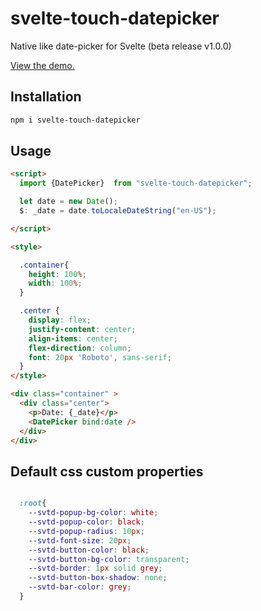 # svelte-touch-datepicker
Native like date-picker for Svelte (beta release v1.0.0)


[View the demo.](https://sharifclick.github.io/svelte-touch-datepicker/)

## Installation

```bash
npm i svelte-touch-datepicker
```

## Usage

```html
<script>
  import {DatePicker}  from "svelte-touch-datepicker";

  let date = new Date();
  $: _date = date.toLocaleDateString("en-US");

</script>

<style>

  .container{
    height: 100%;
    width: 100%;
  }

  .center {
    display: flex;
    justify-content: center;
    align-items: center;
    flex-direction: column;
    font: 20px 'Roboto', sans-serif;
  }
</style>

<div class="container" >
  <div class="center">
    <p>Date: {_date}</p>
    <DatePicker bind:date />
  </div>
</div>

```


## Default css custom properties

```css

  :root{
    --svtd-popup-bg-color: white;
    --svtd-popup-color: black;
    --svtd-popup-radius: 10px;
    --svtd-font-size: 20px;
    --svtd-button-color: black;
    --svtd-button-bg-color: transparent;
    --svtd-border: 1px solid grey;
    --svtd-button-box-shadow: none;
    --svtd-bar-color: grey;
  }
```